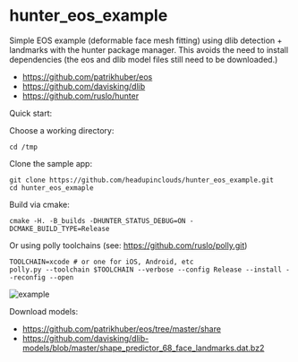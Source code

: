 # hunter_eos_example
Simple EOS example (deformable face mesh fitting) using dlib detection + landmarks with the hunter package manager.  This avoids the need to install dependencies (the eos and dlib model files still need to be downloaded.)

* https://github.com/patrikhuber/eos
* https://github.com/davisking/dlib
* https://github.com/ruslo/hunter

Quick start:

Choose a working directory:
```
cd /tmp
```

Clone the sample app:
```
git clone https://github.com/headupinclouds/hunter_eos_example.git
cd hunter_eos_exmaple
```

Build via cmake:
```
cmake -H. -B_builds -DHUNTER_STATUS_DEBUG=ON -DCMAKE_BUILD_TYPE=Release
```
 
Or using polly toolchains (see: https://github.com/ruslo/polly.git)

```
TOOLCHAIN=xcode # or one for iOS, Android, etc
polly.py --toolchain $TOOLCHAIN --verbose --config Release --install --reconfig --open
```

![example](https://user-images.githubusercontent.com/554720/27667305-edd3b0c4-5c47-11e7-94be-67ff6423dcdf.jpg)

Download models:

* https://github.com/patrikhuber/eos/tree/master/share
* https://github.com/davisking/dlib-models/blob/master/shape_predictor_68_face_landmarks.dat.bz2
